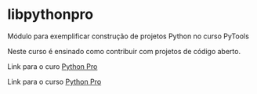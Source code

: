 # libpythonpro
Módulo para exemplificar construção de projetos Python no curso PyTools

Neste curso é ensinado como contribuir com projetos de código aberto.

Link para o curo [Python Pro](http://www.python.pro.br)

Link para o curso [Python Pro](http://www.python.pro.br)